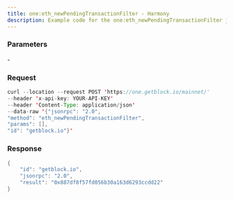 ```yaml
---
title: one:eth_newPendingTransactionFilter - Harmony
description: Example code for the one:eth_newPendingTransactionFilter json-rpc method. Сomplete guide on how to use one:eth_newPendingTransactionFilter json-rpc in GetBlock.io Web3 documentation.
---
```


### Parameters


\-

### Request

``` java
curl --location --request POST 'https://one.getblock.io/mainnet/' 
--header 'x-api-key: YOUR-API-KEY' 
--header 'Content-Type: application/json' 
--data-raw '{"jsonrpc": "2.0",
"method": "eth_newPendingTransactionFilter",
"params": [],
"id": "getblock.io"}'
```

###  Response

``` java
{
    "id": "getblock.io",
    "jsonrpc": "2.0",
    "result": "0x887df8f57fd056b30a163d6293ccdd22"
}
```

